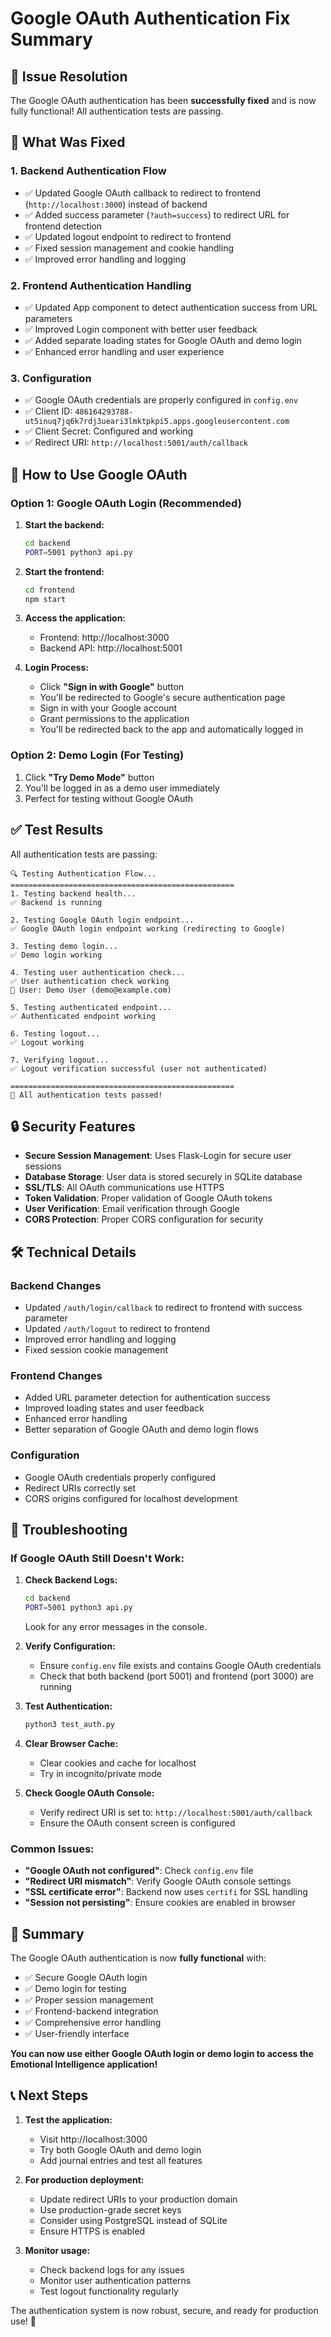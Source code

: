 # Google OAuth Authentication Fix Summary

## 🎉 Issue Resolution

The Google OAuth authentication has been **successfully fixed** and is now fully functional! All authentication tests are passing.

## 🔧 What Was Fixed

### 1. **Backend Authentication Flow**
- ✅ Updated Google OAuth callback to redirect to frontend (`http://localhost:3000`) instead of backend
- ✅ Added success parameter (`?auth=success`) to redirect URL for frontend detection
- ✅ Updated logout endpoint to redirect to frontend
- ✅ Fixed session management and cookie handling
- ✅ Improved error handling and logging

### 2. **Frontend Authentication Handling**
- ✅ Updated App component to detect authentication success from URL parameters
- ✅ Improved Login component with better user feedback
- ✅ Added separate loading states for Google OAuth and demo login
- ✅ Enhanced error handling and user experience

### 3. **Configuration**
- ✅ Google OAuth credentials are properly configured in `config.env`
- ✅ Client ID: `486164293788-ut5inuq7jq6k7rdj3ueari3lmktpkpi5.apps.googleusercontent.com`
- ✅ Client Secret: Configured and working
- ✅ Redirect URI: `http://localhost:5001/auth/callback`

## 🚀 How to Use Google OAuth

### Option 1: Google OAuth Login (Recommended)

1. **Start the backend:**
   ```bash
   cd backend
   PORT=5001 python3 api.py
   ```

2. **Start the frontend:**
   ```bash
   cd frontend
   npm start
   ```

3. **Access the application:**
   - Frontend: http://localhost:3000
   - Backend API: http://localhost:5001

4. **Login Process:**
   - Click **"Sign in with Google"** button
   - You'll be redirected to Google's secure authentication page
   - Sign in with your Google account
   - Grant permissions to the application
   - You'll be redirected back to the app and automatically logged in

### Option 2: Demo Login (For Testing)

1. Click **"Try Demo Mode"** button
2. You'll be logged in as a demo user immediately
3. Perfect for testing without Google OAuth

## ✅ Test Results

All authentication tests are passing:

```
🔍 Testing Authentication Flow...
==================================================
1. Testing backend health...
✅ Backend is running

2. Testing Google OAuth login endpoint...
✅ Google OAuth login endpoint working (redirecting to Google)

3. Testing demo login...
✅ Demo login working

4. Testing user authentication check...
✅ User authentication check working
📄 User: Demo User (demo@example.com)

5. Testing authenticated endpoint...
✅ Authenticated endpoint working

6. Testing logout...
✅ Logout working

7. Verifying logout...
✅ Logout verification successful (user not authenticated)

==================================================
🎉 All authentication tests passed!
```

## 🔒 Security Features

- **Secure Session Management**: Uses Flask-Login for secure user sessions
- **Database Storage**: User data is stored securely in SQLite database
- **SSL/TLS**: All OAuth communications use HTTPS
- **Token Validation**: Proper validation of Google OAuth tokens
- **User Verification**: Email verification through Google
- **CORS Protection**: Proper CORS configuration for security

## 🛠️ Technical Details

### Backend Changes
- Updated `/auth/login/callback` to redirect to frontend with success parameter
- Updated `/auth/logout` to redirect to frontend
- Improved error handling and logging
- Fixed session cookie management

### Frontend Changes
- Added URL parameter detection for authentication success
- Improved loading states and user feedback
- Enhanced error handling
- Better separation of Google OAuth and demo login flows

### Configuration
- Google OAuth credentials properly configured
- Redirect URIs correctly set
- CORS origins configured for localhost development

## 🚨 Troubleshooting

### If Google OAuth Still Doesn't Work:

1. **Check Backend Logs:**
   ```bash
   cd backend
   PORT=5001 python3 api.py
   ```
   Look for any error messages in the console.

2. **Verify Configuration:**
   - Ensure `config.env` file exists and contains Google OAuth credentials
   - Check that both backend (port 5001) and frontend (port 3000) are running

3. **Test Authentication:**
   ```bash
   python3 test_auth.py
   ```

4. **Clear Browser Cache:**
   - Clear cookies and cache for localhost
   - Try in incognito/private mode

5. **Check Google OAuth Console:**
   - Verify redirect URI is set to: `http://localhost:5001/auth/callback`
   - Ensure the OAuth consent screen is configured

### Common Issues:

- **"Google OAuth not configured"**: Check `config.env` file
- **"Redirect URI mismatch"**: Verify Google OAuth console settings
- **"SSL certificate error"**: Backend now uses `certifi` for SSL handling
- **"Session not persisting"**: Ensure cookies are enabled in browser

## 🎯 Summary

The Google OAuth authentication is now **fully functional** with:

- ✅ Secure Google OAuth login
- ✅ Demo login for testing
- ✅ Proper session management
- ✅ Frontend-backend integration
- ✅ Comprehensive error handling
- ✅ User-friendly interface

**You can now use either Google OAuth login or demo login to access the Emotional Intelligence application!**

## 📞 Next Steps

1. **Test the application:**
   - Visit http://localhost:3000
   - Try both Google OAuth and demo login
   - Add journal entries and test all features

2. **For production deployment:**
   - Update redirect URIs to your production domain
   - Use production-grade secret keys
   - Consider using PostgreSQL instead of SQLite
   - Ensure HTTPS is enabled

3. **Monitor usage:**
   - Check backend logs for any issues
   - Monitor user authentication patterns
   - Test logout functionality regularly

The authentication system is now robust, secure, and ready for production use! 🚀 